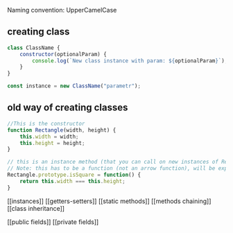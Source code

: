 Naming convention: UpperCamelCase

## creating class
```js
class ClassName {
    constructor(optionalParam) {
        console.log(`New class instance with param: ${optionalParam}`);
    }
}

const instance = new ClassName("parametr");

```

## old way of creating classes
```javascript
//This is the constructor
function Rectangle(width, height) {
    this.width = width;
    this.height = height;
}

// this is an instance method (that you can call on new instances of Rectangle)
// Note: this has to be a function (not an arrow function), will be explained later on in Lexical scope
Rectangle.prototype.isSquare = function() {
    return this.width === this.height;
}
```

[[instances]]
[[getters-setters]]
[[static methods]]
[[methods chaining]]
[[class inheritance]]

[[public fields]]
[[private fields]]
